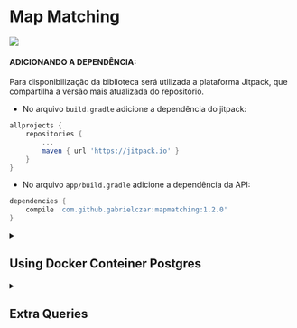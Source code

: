 # Map Matching
[![](https://jitpack.io/v/GabrielCzar/mapmatching.svg)](https://jitpack.io/#GabrielCzar/mapmatching)

#### ADICIONANDO A DEPENDÊNCIA:  
Para disponibilização da biblioteca será utilizada a plataforma Jitpack, que compartilha a versão mais atualizada do repositório.
	
- No arquivo ```build.gradle``` adicione a dependência do jitpack:
	
```gradle
allprojects {
	repositories {
		...
		maven { url 'https://jitpack.io' }
	}
}
```

- No arquivo ```app/build.gradle``` adicione a dependência da API:

```gradle
dependencies {
	compile 'com.github.gabrielczar:mapmatching:1.2.0'
}
```
<details>
 <summary><h2>
  Using Docker Conteiner Postgres
 </summary></h2>
 
- Criar local para armazenar dados

```docker volume create pg_data```

- Criar instancia do postgis
```shell
docker run --name=trajectory-data-postgis -d -e POSTGRES_USER=postgres -e POSTGRES_PASS=postgres -e POSTGRES_DBNAME=trajectory-data -e ALLOW_IP_RANGE=0.0.0.0/0 -p 5432:5432 -v pg_data:/var/lib/postgresql --restart=always kartoza/postgis:9.6-2.4
```
</details>

<details>
 <summary><h2>
  Extra Queries
 </summary></h2>

- Add column for geometry
```sql
alter table taxi_data add column geom geometry;
```

- Create table with taxis inside the osm
```sql
create table taxi_data_osm (
 id serial primary key,  
 taxi_id integer, 
 datetime timestamp,
 longitude double precision,
 latitude double precision
);
```
- Add column for id in taxi_data
```sql
alter table taxi_data add column id serial primary key;
```

- Create geometrys for cada taxi position
```sql
update taxi_data
set geom = ST_SetSRID(ST_MakePoint(t.long, t.lat), 4326)
from (
       select id, longitude as long, 
         latitude as lat from taxi_data) as t
WHERE t.id = taxi_data.id;

```

- Search by date interval
```sql
SELECT * FROM taxi_data WHERE date_time::date >= date '2008-02-02' AND date_time::date < date '2008-02-03';
``` 
</details>
